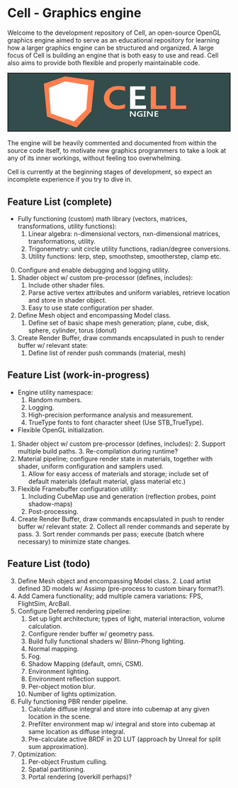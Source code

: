 Cell - Graphics engine
======
Welcome to the development repository of Cell, an open-source OpenGL graphics engine aimed to serve as an educational repository 
for learning how a larger graphics engine can be structured and organized. A large focus of Cell is building an engine that is both easy 
to use and read. Cell also aims to provide both flexible and properly maintainable code.

![Logo of Cell Graphics Engine](logo.png "Cell Graphics Engine Logo")

The engine will be heavily commented and documented from within the source code itself, to motivate new graphics programmers
to take a look at any of its inner workings, without feeling too overwhelming. 

Cell is currently at the beginning stages of development, so expect an incomplete experience if you try to dive in.

Feature List (complete)
------
* Fully functioning (custom) math library (vectors, matrices, transformations, utility functions):
	1. Linear algebra: n-dimensional vectors, nxn-dimensional matrices, transformations, utility. 
	2. Trigonemetry: unit circle utility functions, radian/degree conversions.
	3. Utility functions: lerp, step, smoothstep, smootherstep, clamp etc.

0. Configure and enable debugging and logging utility.
1. Shader object w/ custom pre-processor (defines, includes):
	1. Include other shader files.
	4. Parse active vertex attributes and uniform variables, retrieve location and store in shader object.
	5. Easy to use state configuration per shader.
3. Define Mesh object and encompassing Model class.
	1. Define set of basic shape mesh generation; plane, cube, disk, sphere, cylinder, torus (donut)
6. Create Render Buffer, draw commands encapsulated in push to render buffer w/ relevant state:
	1. Define list of render push commands (material, mesh)
	
Feature List (work-in-progress)
------
* Engine utility namespace:
	1. Random numbers.
	2. Logging.
	3. High-precision performance analysis and measurement.
	4. TrueType fonts to font character sheet (Use STB_TrueType).
* Flexible OpenGL initialization.
	
1. Shader object w/ custom pre-processor (defines, includes):
	2. Support multiple build paths.
	3. Re-compilation during runtime?	
2. Material pipeline; configure render state in materials, together with shader, uniform configuration and samplers used.
	1. Allow for easy access of materials and storage; include set of default materials (default material, glass material etc.)
5. Flexible Framebuffer configuration utility:
	1. Including CubeMap use and generation (reflection probes, point shadow-maps)
	2. Post-processing.
6. Create Render Buffer, draw commands encapsulated in push to render buffer w/ relevant state:
	2. Collect all render commands and seperate by pass.
	3. Sort render commands per pass; execute (batch where necessary) to minimize state changes.
	
Feature List (todo)
------
3. Define Mesh object and encompassing Model class.
	2. Load artist defined 3D models w/ Assimp (pre-process to custom binary format?).
4. Add Camera functionality; add multiple camera variations: FPS, FlightSim, ArcBall.
7. Configure Deferred rendering pipeline:
	1. Set up light architecture; types of light, material interaction, volume calculation.
	2. Configure render buffer w/ geometry pass.
	3. Build fully functional shaders w/ Blinn-Phong lighting.
	4. Normal mapping.
	5. Fog.
	6. Shadow Mapping (default, omni, CSM).
	7. Environment lighting.
	8. Environment reflection support.
	9. Per-object motion blur.
	10. Number of lights optimization.
8. Fully functioning PBR render pipeline.
	1. Calculate diffuse integral and store into cubemap at any given location in the scene.
	2. Prefilter environment map w/ integral and store into cubemap at same location as diffuse integral.
	3. Pre-calculate active BRDF in 2D LUT (approach by Unreal for split sum approximation).
9. Optimization:
	1. Per-object Frustum culling.
	2. Spatial partitioning.
	3. Portal rendering (overkill perhaps)?
	
